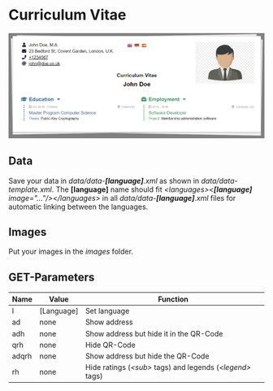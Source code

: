 # Curriculum Vitae

![Demo image](images/template.png "Demo Template")

## Data

Save your data in *data/data-**[language]**.xml* as shown in *data/data-template.xml*.
The **[language]** name should fit *\<languages\>\<**[language]** image="..."/\>\</languages\>* in all *data/data-**[language]**.xml* files for automatic linking between the languages.

## Images

Put your images in the *images* folder.

## GET-Parameters

Name  | Value      | Function
----- | ---------- | ---------------------------------------
l     | [Language] | Set language
ad    | none       | Show address
adh   | none       | Show address but hide it in the QR-Code
qrh   | none       | Hide QR-Code
adqrh | none       | Show address but hide the QR-Code
rh    | none       | Hide ratings (*\<sub\>* tags) and legends (*\<legend\>* tags)